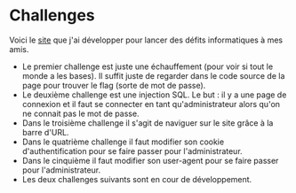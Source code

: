 # Challenges
Voici le [site] que j'ai développer pour lancer des défits informatiques à mes amis.

+ Le premier challenge est juste une échauffement (pour voir si tout le monde a les bases). Il suffit juste de regarder dans le code source de la page pour trouver le flag (sorte de mot de passe).
+ Le deuxième challenge est une injection SQL. Le but : il y a une page de connexion et il faut se connecter en tant qu'administrateur alors qu'on ne connait pas le mot de passe.
+ Dans le troisième challenge il s'agit de naviguer sur le site grâce à la barre d'URL.
+ Dans le quatrième challenge il faut modifier son cookie d'authentification pour se faire passer pour l'administrateur.
+ Dans le cinquième il faut modifier son user-agent pour se faire passer pour l'administrateur.
+ Les deux challenges suivants sont en cour de développement.

[site]: https://warriors-challenges.000webhostapp.com/
